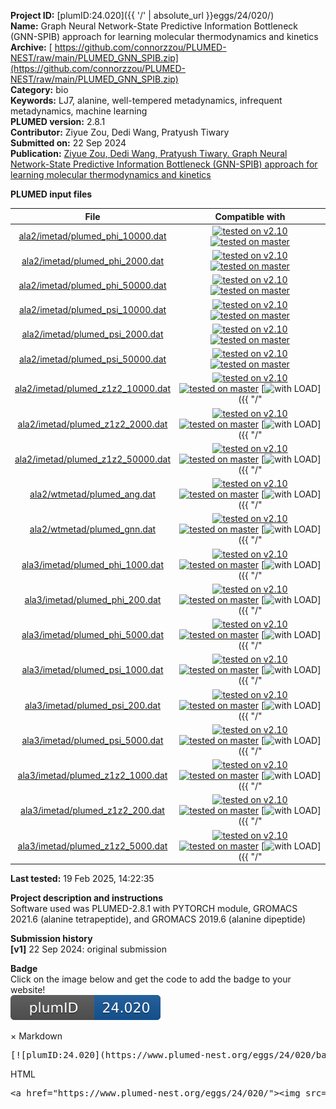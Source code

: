 **Project ID:** [plumID:24.020]({{ '/' | absolute_url }}eggs/24/020/)  
**Name:**  Graph Neural Network-State Predictive Information Bottleneck (GNN-SPIB) approach for learning molecular thermodynamics and kinetics  
**Archive:** [ https://github.com/connorzzou/PLUMED-NEST/raw/main/PLUMED_GNN_SPIB.zip](https://github.com/connorzzou/PLUMED-NEST/raw/main/PLUMED_GNN_SPIB.zip)  
**Category:**  bio  
**Keywords:**  LJ7, alanine, well-tempered metadynamics, infrequent metadynamics, machine learning  
**PLUMED version:**  2.8.1  
**Contributor:**  Ziyue Zou, Dedi Wang, Pratyush Tiwary  
**Submitted on:** 22 Sep 2024  
**Publication:** [Ziyue Zou, Dedi Wang, Pratyush Tiwary. Graph Neural Network-State Predictive Information Bottleneck (GNN-SPIB) approach for learning molecular thermodynamics and kinetics](https://arxiv.org/abs/2409.11843)  
  
**PLUMED input files**  
  
| File     | Compatible with |  
|:--------:|:--------:|  
| [ala2/imetad/plumed_phi_10000.dat](./data/ala2/imetad/plumed_phi_10000.dat.md) |  [![tested on v2.10](https://img.shields.io/badge/v2.10-passing-green.svg)](data/ala2/imetad/plumed_phi_10000.dat.plumed.stderr) [![tested on master](https://img.shields.io/badge/master-passing-green.svg)](data/ala2/imetad/plumed_phi_10000.dat.plumed_master.stderr) |  
| [ala2/imetad/plumed_phi_2000.dat](./data/ala2/imetad/plumed_phi_2000.dat.md) |  [![tested on v2.10](https://img.shields.io/badge/v2.10-passing-green.svg)](data/ala2/imetad/plumed_phi_2000.dat.plumed.stderr) [![tested on master](https://img.shields.io/badge/master-passing-green.svg)](data/ala2/imetad/plumed_phi_2000.dat.plumed_master.stderr) |  
| [ala2/imetad/plumed_phi_50000.dat](./data/ala2/imetad/plumed_phi_50000.dat.md) |  [![tested on v2.10](https://img.shields.io/badge/v2.10-passing-green.svg)](data/ala2/imetad/plumed_phi_50000.dat.plumed.stderr) [![tested on master](https://img.shields.io/badge/master-passing-green.svg)](data/ala2/imetad/plumed_phi_50000.dat.plumed_master.stderr) |  
| [ala2/imetad/plumed_psi_10000.dat](./data/ala2/imetad/plumed_psi_10000.dat.md) |  [![tested on v2.10](https://img.shields.io/badge/v2.10-passing-green.svg)](data/ala2/imetad/plumed_psi_10000.dat.plumed.stderr) [![tested on master](https://img.shields.io/badge/master-passing-green.svg)](data/ala2/imetad/plumed_psi_10000.dat.plumed_master.stderr) |  
| [ala2/imetad/plumed_psi_2000.dat](./data/ala2/imetad/plumed_psi_2000.dat.md) |  [![tested on v2.10](https://img.shields.io/badge/v2.10-passing-green.svg)](data/ala2/imetad/plumed_psi_2000.dat.plumed.stderr) [![tested on master](https://img.shields.io/badge/master-passing-green.svg)](data/ala2/imetad/plumed_psi_2000.dat.plumed_master.stderr) |  
| [ala2/imetad/plumed_psi_50000.dat](./data/ala2/imetad/plumed_psi_50000.dat.md) |  [![tested on v2.10](https://img.shields.io/badge/v2.10-passing-green.svg)](data/ala2/imetad/plumed_psi_50000.dat.plumed.stderr) [![tested on master](https://img.shields.io/badge/master-passing-green.svg)](data/ala2/imetad/plumed_psi_50000.dat.plumed_master.stderr) |  
| [ala2/imetad/plumed_z1z2_10000.dat](./data/ala2/imetad/plumed_z1z2_10000.dat.md) |  [![tested on v2.10](https://img.shields.io/badge/v2.10-failed-red.svg)](data/ala2/imetad/plumed_z1z2_10000.dat.plumed.stderr) [![tested on master](https://img.shields.io/badge/master-failed-red.svg)](data/ala2/imetad/plumed_z1z2_10000.dat.plumed_master.stderr) [![with LOAD](https://img.shields.io/badge/with-LOAD-yellow.svg)]({{ "/" | absolute_url }}badges) |  
| [ala2/imetad/plumed_z1z2_2000.dat](./data/ala2/imetad/plumed_z1z2_2000.dat.md) |  [![tested on v2.10](https://img.shields.io/badge/v2.10-failed-red.svg)](data/ala2/imetad/plumed_z1z2_2000.dat.plumed.stderr) [![tested on master](https://img.shields.io/badge/master-failed-red.svg)](data/ala2/imetad/plumed_z1z2_2000.dat.plumed_master.stderr) [![with LOAD](https://img.shields.io/badge/with-LOAD-yellow.svg)]({{ "/" | absolute_url }}badges) |  
| [ala2/imetad/plumed_z1z2_50000.dat](./data/ala2/imetad/plumed_z1z2_50000.dat.md) |  [![tested on v2.10](https://img.shields.io/badge/v2.10-failed-red.svg)](data/ala2/imetad/plumed_z1z2_50000.dat.plumed.stderr) [![tested on master](https://img.shields.io/badge/master-failed-red.svg)](data/ala2/imetad/plumed_z1z2_50000.dat.plumed_master.stderr) [![with LOAD](https://img.shields.io/badge/with-LOAD-yellow.svg)]({{ "/" | absolute_url }}badges) |  
| [ala2/wtmetad/plumed_ang.dat](./data/ala2/wtmetad/plumed_ang.dat.md) |  [![tested on v2.10](https://img.shields.io/badge/v2.10-passing-green.svg)](data/ala2/wtmetad/plumed_ang.dat.plumed.stderr) [![tested on master](https://img.shields.io/badge/master-passing-green.svg)](data/ala2/wtmetad/plumed_ang.dat.plumed_master.stderr) [![with LOAD](https://img.shields.io/badge/with-LOAD-yellow.svg)]({{ "/" | absolute_url }}badges) |  
| [ala2/wtmetad/plumed_gnn.dat](./data/ala2/wtmetad/plumed_gnn.dat.md) |  [![tested on v2.10](https://img.shields.io/badge/v2.10-failed-red.svg)](data/ala2/wtmetad/plumed_gnn.dat.plumed.stderr) [![tested on master](https://img.shields.io/badge/master-failed-red.svg)](data/ala2/wtmetad/plumed_gnn.dat.plumed_master.stderr) [![with LOAD](https://img.shields.io/badge/with-LOAD-yellow.svg)]({{ "/" | absolute_url }}badges) |  
| [ala3/imetad/plumed_phi_1000.dat](./data/ala3/imetad/plumed_phi_1000.dat.md) |  [![tested on v2.10](https://img.shields.io/badge/v2.10-passing-green.svg)](data/ala3/imetad/plumed_phi_1000.dat.plumed.stderr) [![tested on master](https://img.shields.io/badge/master-passing-green.svg)](data/ala3/imetad/plumed_phi_1000.dat.plumed_master.stderr) [![with LOAD](https://img.shields.io/badge/with-LOAD-yellow.svg)]({{ "/" | absolute_url }}badges) |  
| [ala3/imetad/plumed_phi_200.dat](./data/ala3/imetad/plumed_phi_200.dat.md) |  [![tested on v2.10](https://img.shields.io/badge/v2.10-passing-green.svg)](data/ala3/imetad/plumed_phi_200.dat.plumed.stderr) [![tested on master](https://img.shields.io/badge/master-passing-green.svg)](data/ala3/imetad/plumed_phi_200.dat.plumed_master.stderr) [![with LOAD](https://img.shields.io/badge/with-LOAD-yellow.svg)]({{ "/" | absolute_url }}badges) |  
| [ala3/imetad/plumed_phi_5000.dat](./data/ala3/imetad/plumed_phi_5000.dat.md) |  [![tested on v2.10](https://img.shields.io/badge/v2.10-passing-green.svg)](data/ala3/imetad/plumed_phi_5000.dat.plumed.stderr) [![tested on master](https://img.shields.io/badge/master-passing-green.svg)](data/ala3/imetad/plumed_phi_5000.dat.plumed_master.stderr) [![with LOAD](https://img.shields.io/badge/with-LOAD-yellow.svg)]({{ "/" | absolute_url }}badges) |  
| [ala3/imetad/plumed_psi_1000.dat](./data/ala3/imetad/plumed_psi_1000.dat.md) |  [![tested on v2.10](https://img.shields.io/badge/v2.10-passing-green.svg)](data/ala3/imetad/plumed_psi_1000.dat.plumed.stderr) [![tested on master](https://img.shields.io/badge/master-passing-green.svg)](data/ala3/imetad/plumed_psi_1000.dat.plumed_master.stderr) [![with LOAD](https://img.shields.io/badge/with-LOAD-yellow.svg)]({{ "/" | absolute_url }}badges) |  
| [ala3/imetad/plumed_psi_200.dat](./data/ala3/imetad/plumed_psi_200.dat.md) |  [![tested on v2.10](https://img.shields.io/badge/v2.10-passing-green.svg)](data/ala3/imetad/plumed_psi_200.dat.plumed.stderr) [![tested on master](https://img.shields.io/badge/master-passing-green.svg)](data/ala3/imetad/plumed_psi_200.dat.plumed_master.stderr) [![with LOAD](https://img.shields.io/badge/with-LOAD-yellow.svg)]({{ "/" | absolute_url }}badges) |  
| [ala3/imetad/plumed_psi_5000.dat](./data/ala3/imetad/plumed_psi_5000.dat.md) |  [![tested on v2.10](https://img.shields.io/badge/v2.10-passing-green.svg)](data/ala3/imetad/plumed_psi_5000.dat.plumed.stderr) [![tested on master](https://img.shields.io/badge/master-passing-green.svg)](data/ala3/imetad/plumed_psi_5000.dat.plumed_master.stderr) [![with LOAD](https://img.shields.io/badge/with-LOAD-yellow.svg)]({{ "/" | absolute_url }}badges) |  
| [ala3/imetad/plumed_z1z2_1000.dat](./data/ala3/imetad/plumed_z1z2_1000.dat.md) |  [![tested on v2.10](https://img.shields.io/badge/v2.10-failed-red.svg)](data/ala3/imetad/plumed_z1z2_1000.dat.plumed.stderr) [![tested on master](https://img.shields.io/badge/master-failed-red.svg)](data/ala3/imetad/plumed_z1z2_1000.dat.plumed_master.stderr) [![with LOAD](https://img.shields.io/badge/with-LOAD-yellow.svg)]({{ "/" | absolute_url }}badges) |  
| [ala3/imetad/plumed_z1z2_200.dat](./data/ala3/imetad/plumed_z1z2_200.dat.md) |  [![tested on v2.10](https://img.shields.io/badge/v2.10-failed-red.svg)](data/ala3/imetad/plumed_z1z2_200.dat.plumed.stderr) [![tested on master](https://img.shields.io/badge/master-failed-red.svg)](data/ala3/imetad/plumed_z1z2_200.dat.plumed_master.stderr) [![with LOAD](https://img.shields.io/badge/with-LOAD-yellow.svg)]({{ "/" | absolute_url }}badges) |  
| [ala3/imetad/plumed_z1z2_5000.dat](./data/ala3/imetad/plumed_z1z2_5000.dat.md) |  [![tested on v2.10](https://img.shields.io/badge/v2.10-failed-red.svg)](data/ala3/imetad/plumed_z1z2_5000.dat.plumed.stderr) [![tested on master](https://img.shields.io/badge/master-failed-red.svg)](data/ala3/imetad/plumed_z1z2_5000.dat.plumed_master.stderr) [![with LOAD](https://img.shields.io/badge/with-LOAD-yellow.svg)]({{ "/" | absolute_url }}badges) |  
  
**Last tested:**  19 Feb 2025, 14:22:35
  
**Project description and instructions**  
Software used was PLUMED-2.8.1 with PYTORCH module, GROMACS 2021.6 (alanine tetrapeptide), and GROMACS 2019.6 (alanine dipeptide)

  
**Submission history**  
**[v1]** 22 Sep 2024: original submission  
  
**Badge**  
Click on the image below and get the code to add the badge to your website!  
<img src="./badge.svg" alt="plumeDnest:24.020" id="myBtn" class="badge">
<div id="myModal" class="modal">
  <div class="modal-content">
    <span class="close">&times;</span>
    Markdown<pre>[![plumID:24.020](https://www.plumed-nest.org/eggs/24/020/badge.svg)](https://www.plumed-nest.org/eggs/24/020/)</pre>
    HTML<pre>&lt;a href="https://www.plumed-nest.org/eggs/24/020/"&gt;&lt;img src="https://www.plumed-nest.org/eggs/24/020/badge.svg" alt="plumID:24.020"&gt;&lt;/a&gt;</pre>
  </div>
</div>
